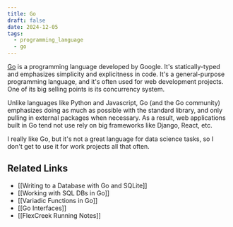 ```yaml
---
title: Go
draft: false
date: 2024-12-05
tags:
  - programming_language
  - go
---
```

[Go](https://go.dev/) is a programming language developed by Google. It's statically-typed and emphasizes simplicity and explicitness in code. It's a general-purpose programming language, and it's often used for web development projects. One of its big selling points is its concurrency system.

Unlike languages like Python and Javascript, Go (and the Go community) emphasizes doing as much as possible with the standard library, and only pulling in external packages when necessary. As a result, web applications built in Go tend not use rely on big frameworks like Django, React, etc.

I really like Go, but it's not a great language for data science tasks, so I don't get to use it for work projects all that often.

## Related Links

- [[Writing to a Database with Go and SQLite]]
- [[Working with SQL DBs in Go]]
- [[Variadic Functions in Go]]
- [[Go Interfaces]]
- [[FlexCreek Running Notes]]
